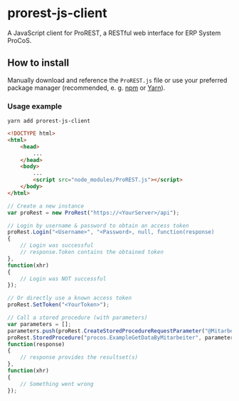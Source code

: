 # prorest-js-client
A JavaScript client for ProREST, a RESTful web interface for ERP System ProCoS.

## How to install
Manually download and reference the `ProREST.js` file or use your preferred package manager (recommended, e. g. [npm](https://www.npmjs.com/) or [Yarn](https://yarnpkg.com/)).

### Usage example
```
yarn add prorest-js-client
```

```html
<!DOCTYPE html>
<html>
	<head>
		...
	</head>
	<body>
		...
		<script src="node_modules/ProREST.js"></script>
	</body>
</html>
```

```js
// Create a new instance
var proRest = new ProRest("https://<YourServer>/api");

// Login by username & password to obtain an access token
proRest.Login("<Username>", "<Password>, null, function(response)
{
	// Login was successful
	// response.Token contains the obtained token
},
function(xhr)
{
	// Login was NOT successful
});

// Or directly use a known access token
proRest.SetToken("<YourToken>");

// Call a stored procedure (with parameters)
var parameters = [];
parameters.push(proRest.CreateStoredProcedureRequestParameter("@Mitarbeiter", "<TheParamValue>"));
proRest.StoredProcedure("procos.ExampleGetDataByMitarbeiter", parameters,
function(response)
{
	// response provides the resultset(s)
},
function(xhr)
{
	// Something went wrong
});
```
